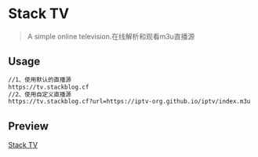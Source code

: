 # Stack TV

>  A simple online television.在线解析和观看m3u直播源

## Usage

```html
//1、使用默认的直播源
https://tv.stackblog.cf
//2、使用自定义直播源
https://tv.stackblog.cf?url=https://iptv-org.github.io/iptv/index.m3u
```

## Preview

[Stack TV](https://tv.stackblog.cf)